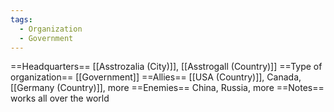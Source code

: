 ```yaml
---
tags:
  - Organization
  - Government
---
```

==Headquarters==
[[Asstrozalia (City)]], [[Asstrogall (Country)]]
==Type of organization==
[[Government]]
==Allies==
[[USA (Country)]], Canada, [[Germany (Country)]], more
==Enemies==
China, Russia, more
==Notes==
works all over the world